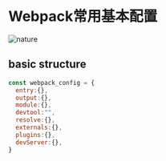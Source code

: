# Webpack常用基本配置

![nature][nature]
## basic structure
```javascript
const webpack_config = {
  entry:{},
  output:{},
  module:{},
  devtool:"",
  resolve:{},
  externals:{},
  plugins:{},
  devServer:{},
}
```
[nature]:http://lorempixel.com/980/100/nature/